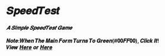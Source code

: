 # 𝑺𝒑𝒆𝒆𝒅𝑻𝒆𝒔𝒕
#### *𝑨 𝑺𝒊𝒎𝒑𝒍𝒆 𝑺𝒑𝒆𝒆𝒅𝑻𝒆𝒔𝒕 𝑮𝒂𝒎𝒆*  
**𝑵𝒐𝒕𝒆:𝑾𝒉𝒆𝒏 𝑻𝒉𝒆 𝑴𝒂𝒊𝒏 𝑭𝒐𝒓𝒎 𝑻𝒖𝒓𝒏𝒔 𝑻𝒐 𝑮𝒓𝒆𝒆𝒏(#𝟎𝟎𝑭𝑭𝟎𝟎),  𝑪𝒍𝒊𝒄𝒌 𝑰𝒕!**  
**𝑽𝒊𝒆𝒘** **[𝑯𝒆𝒓𝒆](https://cfitcorporation.github.io/speedtest/)** **𝒐𝒓** **[𝑯𝒆𝒓𝒆](http://www.cfit.top/cfitgame/speedtest)**
